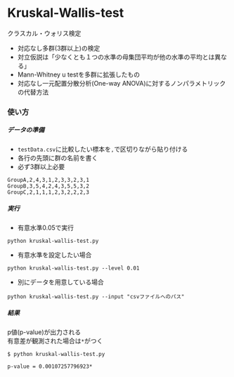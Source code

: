 # Kruskal-Wallis-test
クラスカル・ウォリス検定
- 対応なし多群(3群以上)の検定
- 対立仮説は「少なくとも１つの水準の母集団平均が他の水準の平均とは異なる」
- Mann-Whitney u testを多群に拡張したもの
- 対応なし一元配置分散分析(One-way ANOVA)に対するノンパラメトリックの代替方法

### 使い方
##### データの準備
- `testData.csv`に比較したい標本を`,`で区切りながら貼り付ける  
- 各行の先頭に群の名前を書く
- 必ず3群以上必要

```
GroupA,2,4,3,1,2,3,3,2,3,1
GroupB,3,5,4,2,4,3,5,5,3,2
GroupC,2,1,1,1,2,3,2,2,2,3
```

##### 実行
- 有意水準0.05で実行
```
python kruskal-wallis-test.py
```
- 有意水準を設定したい場合
```
python kruskal-wallis-test.py --level 0.01
```

- 別にデータを用意している場合
```
python kruskal-wallis-test.py --input "csvファイルへのパス"
```

##### 結果
p値(p-value)が出力される  
有意差が観測された場合は`*`がつく
```
$ python kruskal-wallis-test.py

p-value = 0.00107257796923*
```
